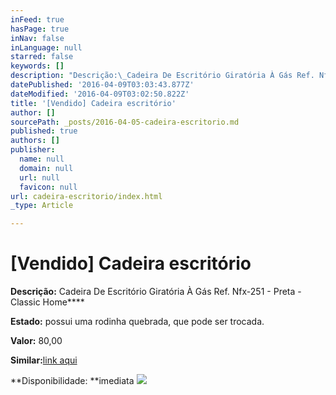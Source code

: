 ```yaml
---
inFeed: true
hasPage: true
inNav: false
inLanguage: null
starred: false
keywords: []
description: "Descrição:\_Cadeira De Escritório Giratória À Gás Ref. Nfx-251 - Preta - Classic Home"
datePublished: '2016-04-09T03:03:43.877Z'
dateModified: '2016-04-09T03:02:50.822Z'
title: '[Vendido] Cadeira escritório'
author: []
sourcePath: _posts/2016-04-05-cadeira-escritorio.md
published: true
authors: []
publisher:
  name: null
  domain: null
  url: null
  favicon: null
url: cadeira-escritorio/index.html
_type: Article

---
```

# \[Vendido\] Cadeira escritório

**Descrição:** Cadeira De Escritório Giratória À Gás Ref. Nfx-251 - Preta - Classic Home****

**Estado:** possui uma rodinha quebrada, que pode ser trocada.

**Valor:** 80,00

**Similar:**[link aqui][0]

**Disponibilidade: **imediata
![](https://the-grid-user-content.s3-us-west-2.amazonaws.com/3547a222-b981-42e0-b9c8-0f3339389e77.jpg)

[0]: http://www.americanas.com.br/produto/6834189/cadeira-executiva-nfx-251-preta-classic-home